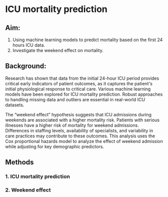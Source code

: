 # ICU mortality prediction
## Aim:
1. Using machine learning models to predict mortality based on the first 24 hours ICU data.
2. Investigate the weekend effect on mortality.
## Background:
Research has shown that data from the initial 24-hour ICU period provides critical early indicators of patient outcomes, as it captures the patient's initial physiological response to critical care. Various machine learning models have been explored for ICU mortality prediction. Robust approaches to handling missing data and outliers are essential in real-world ICU datasets.

The “weekend effect” hypothesis suggests that ICU admissions during weekends are associated with a higher mortality risk. Patients with serious illnesses have a higher risk of mortality for weekend admissions. Differences in staffing levels, availability of specialists, and variability in care practices may contribute to these outcomes. This analysis uses the Cox proportional hazards model to analyze the effect of weekend admission while adjusting for key demographic predictors.
## Methods
### 1. ICU mortality prediction
### 2. Weekend effect
